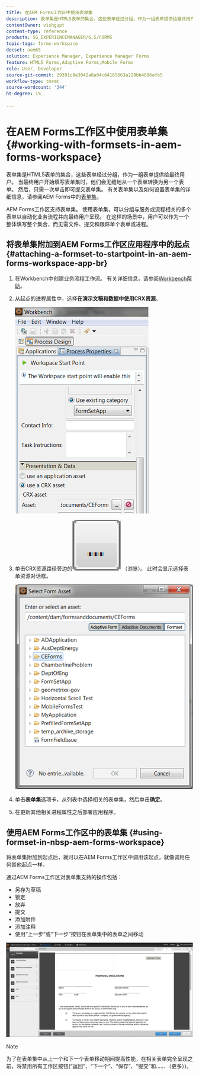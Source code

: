 ```yaml
---
title: 在AEM Forms工作区中使用表单集
description: 表单集是HTML5表单的集合，这些表单经过分组，作为一组表单提供给最终用户。 了解如何在AEM Forms工作区中使用表单集。
contentOwner: vishgupt
content-type: reference
products: SG_EXPERIENCEMANAGER/6.5/FORMS
topic-tags: forms-workspace
docset: aem65
solution: Experience Manager, Experience Manager Forms
feature: HTML5 Forms,Adaptive Forms,Mobile Forms
role: User, Developer
source-git-commit: 29391c8e3042a8a04c64165663a228bb4886afb5
workflow-type: tm+mt
source-wordcount: '344'
ht-degree: 1%

---
```


# 在AEM Forms工作区中使用表单集{#working-with-formsets-in-aem-forms-workspace}

表单集是HTML5表单的集合，这些表单经过分组，作为一组表单提供给最终用户。 当最终用户开始填写表单集时，他们会无缝地从一个表单转换为另一个表单。 然后，只需一次单击即可提交表单集。 有关表单集以及如何设置表单集的详细信息，请参阅AEM Forms中的[表单集](../../forms/using/formset-in-aem-forms.md)。

AEM Forms工作区支持表单集。 使用表单集，可以分组与服务或流程相关的多个表单以自动化业务流程并向最终用户呈现。 在这样的场景中，用户可以作为一个整体填写整个集合，而无需文件、提交和跟踪单个表单或进程。

## 将表单集附加到AEM Forms工作区应用程序中的起点 {#attaching-a-formset-to-startpoint-in-an-aem-forms-workspace-app-br}

1. 在Workbench中创建业务流程工作流。 有关详细信息，请参阅[Workbench帮助](https://www.adobe.com/go/learn_aemforms_workbench_63)。
1. 从起点的进程属性中，选择&#x200B;**在演示文稿和数据中使用CRX资源**。

   ![1-3](assets/1-3.png)

1. 单击CRX资源路径旁边的![浏览](assets/browse.png) （浏览）。 此时会显示选择表单资源对话框。

   ![2-1](assets/2-1.png)

1. 单击&#x200B;**表单集**&#x200B;选项卡，从列表中选择相关的表单集，然后单击&#x200B;**确定**。

1. 在更新其他相关进程属性之后部署应用程序。

## 使用AEM Forms工作区中的表单集 {#using-formset-in-nbsp-aem-forms-workspace}

将表单集附加到起点后，就可以在AEM Forms工作区中调用该起点，就像调用任何其他起点一样。

通过AEM Forms工作区对表单集支持的操作包括：

* 另存为草稿
* 锁定
* 放弃
* 提交
* 添加附件
* 添加注释
* 使用“上一步”或“下一步”按钮在表单集中的表单之间移动

![3-1](assets/3-1.png)

>[!NOTE]
>
>为了在表单集中从上一个和下一个表单移动期间提高性能，在相关表单完全呈现之前，将禁用所有工作区按钮(“返回”、“下一个”、“保存”、“提交”和…… （更多）)。
